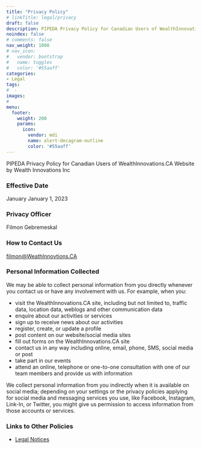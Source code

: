 ```yaml
---
title: "Privacy Policy"
# linkTitle: legal/privacy
draft: false
description: PIPEDA Privacy Policy for Canadian Users of WealthInnovations.CA Website
noindex: false
# comments: false
nav_weight: 1000
# nav_icon:
#   vendor: bootstrap
#   name: toggles
#   color: '#55aaff'
categories:
- Legal
tags:
#  - 
images:
#
menu:
  footer:
    weight: 200
    params:
      icon:
        vendor: mdi
        name: alert-decagram-outline
        color: '#55aaff'
---
```


PIPEDA Privacy Policy for Canadian Users of WealthInnovations.CA Website by Wealth Innovations Inc

<!--more-->
### Effective Date

January January 1, 2023

### Privacy Officer

Filmon Gebremeskal

### How to Contact Us

filmon@WeathInnovtions.CA

### Personal Information Collected

We may be able to collect personal information from you directly whenever you contact us or have any involvement with us. For example, when you:

- visit the WealthInnovations.CA site, including but not limited to, traffic data, location data, weblogs and other communication data
- enquire about our activities or services
- sign up to receive news about our activities
- register, create, or update a profile
- post content on our website/social media sites
- fill out forms on the WealthInnovations.CA site
- contact us in any way including online, email, phone, SMS, social media or post
- take part in our events
- attend an online, telephone or one-to-one consultation with one of our team members and provide us with information

We collect personal information from you indirectly when it is available on social media; depending on your settings or the privacy policies applying for social media and messaging services you use, like Facebook, Instagram, Link-In, or Twitter, you might give us permission to access information from those accounts or services.

### Links to Other Policies
- [Legal Notices](/legal/)
